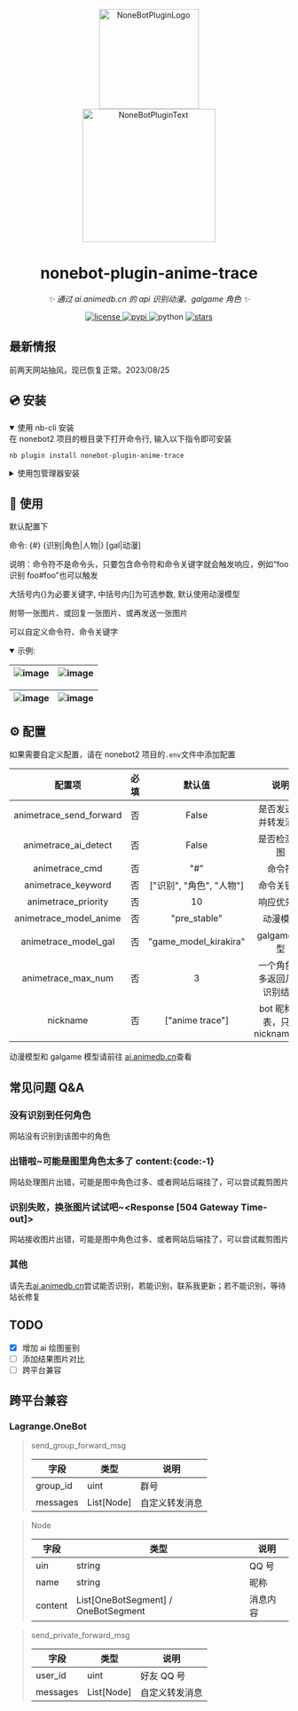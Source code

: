 <div align="center">
  <a href="https://v2.nonebot.dev/store"><img src="https://github.com/A-kirami/nonebot-plugin-template/blob/resources/nbp_logo.png" width="180" height="180" alt="NoneBotPluginLogo"></a>
  <br>
  <a href="https://v2.nonebot.dev/store"><img src="https://github.com/A-kirami/nonebot-plugin-template/blob/resources/NoneBotPlugin.svg" width="240" alt="NoneBotPluginText"></a>
</div>

<div align="center">

# nonebot-plugin-anime-trace

_✨ 通过 ai.animedb.cn 的 api 识别动漫、galgame 角色 ✨_

<a href="https://github.com/tomorinao-www/nonebot-plugin-anime-trace/blob/main/LICENSE">
<img src="https://img.shields.io/github/license/tomorinao-www/nonebot-plugin-anime-trace.svg" alt="license">
</a>
<a href="https://pypi.python.org/pypi/nonebot-plugin-anime-trace">
<img src="https://img.shields.io/pypi/v/nonebot-plugin-anime-trace.svg" alt="pypi">
</a>
<img src="https://img.shields.io/badge/python-3.10+-blue.svg" alt="python">
<a href="https://github.com/tomorinao-www/naotool">
  <img src="https://img.shields.io/github/stars/tomorinao-www/naotool.svg?style=social" alt="stars">
</a>
</div>

## 最新情报

前两天网站抽风，现已恢复正常。2023/08/25

## 💿 安装

<details open>
<summary>使用 nb-cli 安装</summary>
在 nonebot2 项目的根目录下打开命令行, 输入以下指令即可安装

    nb plugin install nonebot-plugin-anime-trace

</details>

<details>
<summary>使用包管理器安装</summary>
在 nonebot2 项目的插件目录下, 打开命令行, 根据你使用的包管理器, 输入相应的安装命令

    pip install nonebot-plugin-anime-trace

打开 nonebot2 项目根目录下的 `pyproject.toml` 文件, 在 `[tool.nonebot]` 部分追加写入

    plugins = ["nonebot-plugin-anime-trace"]

</details>

## 🎉 使用

默认配置下

命令: {#} {识别|角色|人物|} [gal|动漫]

说明：命令符不是命令头，只要包含命令符和命令关键字就会触发响应，例如“foo 识别 foo#foo”也可以触发

大括号内{}为必要关键字, 中括号内[]为可选参数, 默认使用动漫模型

附带一张图片、或回复一张图片、或再发送一张图片

可以自定义命令符、命令关键字

<details open>
<summary>
示例:
</summary>

| ![image](./img/use_ex01.jpg) | ![image](./img/use_ex02.jpg) |
| ---------------------------- | ---------------------------- |

| ![image](./img/use_ex03.jpg) | ![image](./img/use_ex04.jpg) |
| ---------------------------- | ---------------------------- |

</details>

## ⚙️ 配置

如果需要自定义配置，请在 nonebot2 项目的`.env`文件中添加配置

|         配置项          | 必填 |          默认值          |              说明              |
| :---------------------: | :--: | :----------------------: | :----------------------------: |
| animetrace_send_forward |  否  |          False           |      是否发送合并转发消息      |
|  animetrace_ai_detect   |  否  |          False           |         是否检测 ai 图         |
|     animetrace_cmd      |  否  |           "#"            |             命令符             |
|   animetrace_keyword    |  否  | ["识别", "角色", "人物"] |           命令关键字           |
|   animetrace_priority   |  否  |            10            |           响应优先级           |
| animetrace_model_anime  |  否  |       "pre_stable"       |            动漫模型            |
|  animetrace_model_gal   |  否  |  "game_model_kirakira"   |          galgame 模型          |
|   animetrace_max_num    |  否  |            3             |  一个角色最多返回几个识别结果  |
|        nickname         |  否  |     ["anime trace"]      | bot 昵称列表，只取 nickname[0] |

动漫模型和 galgame 模型请前往 [ai.animedb.cn](https://ai.animedb.cn)查看

## 常见问题 Q&A

### 没有识别到任何角色

网站没有识别到该图中的角色

### 出错啦~可能是图里角色太多了 content:{code:-1}

网站处理图片出错，可能是图中角色过多、或者网站后端挂了，可以尝试裁剪图片

### 识别失败，换张图片试试吧~<Response [504 Gateway Time-out]>

网站接收图片出错，可能是图中角色过多、或者网站后端挂了，可以尝试裁剪图片

### 其他

请先去[ai.animedb.cn](https://ai.animedb.cn)尝试能否识别，若能识别，联系我更新；若不能识别，等待站长修复

## TODO

- [x] 增加 ai 绘图鉴别
- [ ] 添加结果图片对比
- [ ] 跨平台兼容

## 跨平台兼容

### Lagrange.OneBot

> send_group_forward_msg
>
> | 字段     | 类型       | 说明           |
> | -------- | ---------- | -------------- |
> | group_id | uint       | 群号           |
> | messages | List[Node] | 自定义转发消息 |

> Node
>
> | 字段    | 类型                                | 说明     |
> | ------- | ----------------------------------- | -------- |
> | uin     | string                              | QQ 号    |
> | name    | string                              | 昵称     |
> | content | List[OneBotSegment] / OneBotSegment | 消息内容 |

> send_private_forward_msg
>
> | 字段     | 类型       | 说明           |
> | -------- | ---------- | -------------- |
> | user_id  | uint       | 好友 QQ 号     |
> | messages | List[Node] | 自定义转发消息 |

